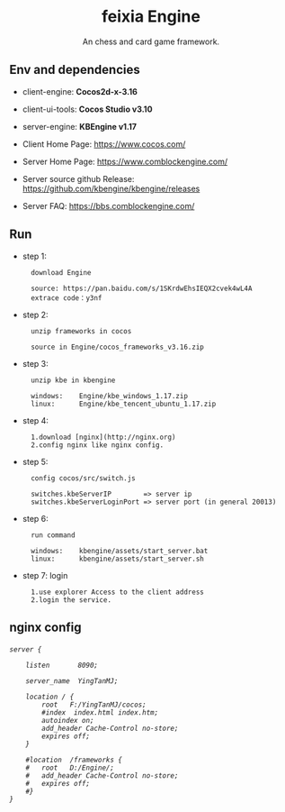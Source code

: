 <h1 align="center">feixia Engine</h1>

<div align="center">
An chess and card game framework.
</div>

## Env and dependencies

- client-engine:	**Cocos2d-x-3.16**
- client-ui-tools:	**Cocos Studio v3.10**
- server-engine:	**KBEngine v1.17**


- Client Home Page: https://www.cocos.com/
- Server Home Page: https://www.comblockengine.com/
- Server source github Release: https://github.com/kbengine/kbengine/releases
- Server FAQ: https://bbs.comblockengine.com/

## Run

- step 1: 

		download Engine
		
		source:	https://pan.baidu.com/s/1SKrdwEhsIEQX2cvek4wL4A   
		extrace code：y3nf
- step 2: 
		
		unzip frameworks in cocos
		
		source in Engine/cocos_frameworks_v3.16.zip
- step 3:

		unzip kbe in kbengine

		windows: 	Engine/kbe_windows_1.17.zip
		linux: 		Engine/kbe_tencent_ubuntu_1.17.zip
- step 4: 

		1.download [nginx](http://nginx.org)
		2.config nginx like nginx config.
- step 5: 

		config cocos/src/switch.js

		switches.kbeServerIP 		=> server ip 
		switches.kbeServerLoginPort => server port (in general 20013)
- step 6: 
		
		run command
		
		windows:	kbengine/assets/start_server.bat
		linux:		kbengine/assets/start_server.sh
- step 7:
		login
		
		1.use explorer Access to the client address 
		2.login the service.

## nginx config
<h6>

	server {
	
		listen       8090;
		
		server_name  YingTanMJ;
		
		location / {
			root   F:/YingTanMJ/cocos;
			#index  index.html index.htm;
			autoindex on;
			add_header Cache-Control no-store;
			expires off;
		}
		
		#location  /frameworks {
		#   root   D:/Engine/;
		#   add_header Cache-Control no-store;
		#   expires off;
		#}
	}
	
</h6>